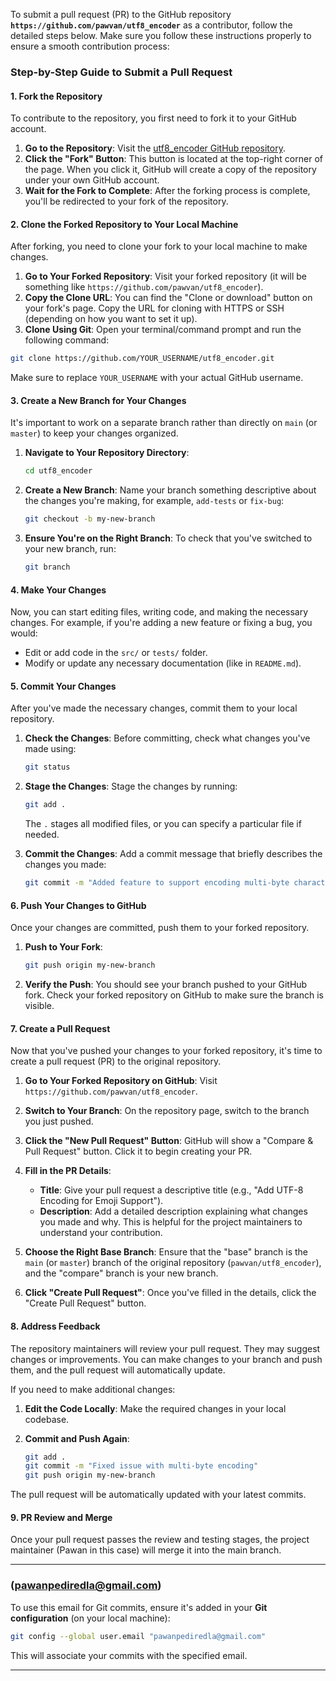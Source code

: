 To submit a pull request (PR) to the GitHub repository **`https://github.com/pawvan/utf8_encoder`** as a contributor, follow the detailed steps below. Make sure you follow these instructions properly to ensure a smooth contribution process:

### Step-by-Step Guide to Submit a Pull Request

#### **1. Fork the Repository**
To contribute to the repository, you first need to fork it to your GitHub account.

1. **Go to the Repository**: Visit the [utf8_encoder GitHub repository](https://github.com/pawvan/utf8_encoder).
2. **Click the "Fork" Button**: This button is located at the top-right corner of the page. When you click it, GitHub will create a copy of the repository under your own GitHub account.
3. **Wait for the Fork to Complete**: After the forking process is complete, you'll be redirected to your fork of the repository.

#### **2. Clone the Forked Repository to Your Local Machine**
After forking, you need to clone your fork to your local machine to make changes.

1. **Go to Your Forked Repository**: Visit your forked repository (it will be something like `https://github.com/pawvan/utf8_encoder`).
2. **Copy the Clone URL**: You can find the "Clone or download" button on your fork's page. Copy the URL for cloning with HTTPS or SSH (depending on how you want to set it up).
3. **Clone Using Git**: Open your terminal/command prompt and run the following command:

```bash
git clone https://github.com/YOUR_USERNAME/utf8_encoder.git
```

Make sure to replace `YOUR_USERNAME` with your actual GitHub username.

#### **3. Create a New Branch for Your Changes**
It's important to work on a separate branch rather than directly on `main` (or `master`) to keep your changes organized.

1. **Navigate to Your Repository Directory**:
   ```bash
   cd utf8_encoder
   ```
   
2. **Create a New Branch**: Name your branch something descriptive about the changes you're making, for example, `add-tests` or `fix-bug`:

   ```bash
   git checkout -b my-new-branch
   ```

3. **Ensure You're on the Right Branch**: To check that you've switched to your new branch, run:

   ```bash
   git branch
   ```

#### **4. Make Your Changes**
Now, you can start editing files, writing code, and making the necessary changes. For example, if you're adding a new feature or fixing a bug, you would:

- Edit or add code in the `src/` or `tests/` folder.
- Modify or update any necessary documentation (like in `README.md`).

#### **5. Commit Your Changes**
After you've made the necessary changes, commit them to your local repository.

1. **Check the Changes**: Before committing, check what changes you've made using:

   ```bash
   git status
   ```

2. **Stage the Changes**: Stage the changes by running:

   ```bash
   git add .
   ```

   The `.` stages all modified files, or you can specify a particular file if needed.

3. **Commit the Changes**: Add a commit message that briefly describes the changes you made:

   ```bash
   git commit -m "Added feature to support encoding multi-byte characters"
   ```

#### **6. Push Your Changes to GitHub**
Once your changes are committed, push them to your forked repository.

1. **Push to Your Fork**:

   ```bash
   git push origin my-new-branch
   ```

2. **Verify the Push**: You should see your branch pushed to your GitHub fork. Check your forked repository on GitHub to make sure the branch is visible.

#### **7. Create a Pull Request**
Now that you've pushed your changes to your forked repository, it's time to create a pull request (PR) to the original repository.

1. **Go to Your Forked Repository on GitHub**: Visit `https://github.com/pawvan/utf8_encoder`.
2. **Switch to Your Branch**: On the repository page, switch to the branch you just pushed.
3. **Click the "New Pull Request" Button**: GitHub will show a "Compare & Pull Request" button. Click it to begin creating your PR.
4. **Fill in the PR Details**:
   - **Title**: Give your pull request a descriptive title (e.g., "Add UTF-8 Encoding for Emoji Support").
   - **Description**: Add a detailed description explaining what changes you made and why. This is helpful for the project maintainers to understand your contribution.
   
5. **Choose the Right Base Branch**: Ensure that the "base" branch is the `main` (or `master`) branch of the original repository (`pawvan/utf8_encoder`), and the "compare" branch is your new branch.
   
6. **Click "Create Pull Request"**: Once you've filled in the details, click the "Create Pull Request" button.

#### **8. Address Feedback**
The repository maintainers will review your pull request. They may suggest changes or improvements. You can make changes to your branch and push them, and the pull request will automatically update.

If you need to make additional changes:

1. **Edit the Code Locally**: Make the required changes in your local codebase.
2. **Commit and Push Again**:

   ```bash
   git add .
   git commit -m "Fixed issue with multi-byte encoding"
   git push origin my-new-branch
   ```

The pull request will be automatically updated with your latest commits.

#### **9. PR Review and Merge**
Once your pull request passes the review and testing stages, the project maintainer (Pawan in this case) will merge it into the main branch.

---

### **(pawanpediredla@gmail.com)**

To use this email for Git commits, ensure it's added in your **Git configuration** (on your local machine):

```bash
git config --global user.email "pawanpediredla@gmail.com"
```

This will associate your commits with the specified email.

---









